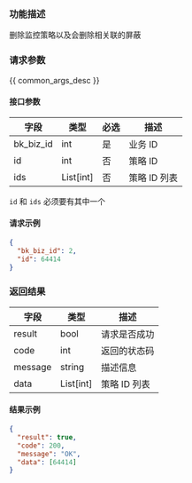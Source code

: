 ### 功能描述

删除监控策略以及会删除相关联的屏蔽

### 请求参数

{{ common_args_desc }}

#### 接口参数

| 字段        | 类型          | 必选  | 描述     |
| --------- | ----------- | --- | ------ |
| bk_biz_id | int         | 是   | 业务 ID  |
| id        | int         | 否   | 策略 ID   |
| ids       | List\[int\] | 否   | 策略 ID 列表 |

`id` 和 `ids` 必须要有其中一个

#### 请求示例

```json
{
  "bk_biz_id": 2,
  "id": 64414
}
```

### 返回结果

| 字段      | 类型          | 描述       |
| ------- | ----------- | -------- |
| result  | bool        | 请求是否成功   |
| code    | int         | 返回的状态码   |
| message | string      | 描述信息     |
| data    | List\[int\] | 策略 ID 列表 |

#### 结果示例

```json
{
  "result": true,
  "code": 200,
  "message": "OK",
  "data": [64414]
}
```
